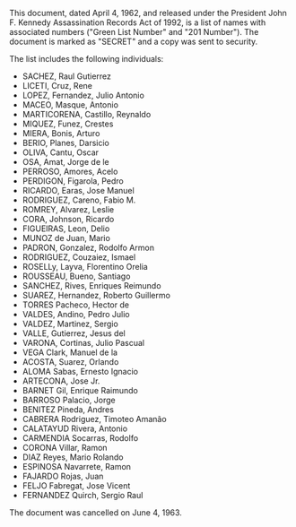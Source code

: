 This document, dated April 4, 1962, and released under the President John F. Kennedy Assassination Records Act of 1992, is a list of names with associated numbers ("Green List Number" and "201 Number"). The document is marked as "SECRET" and a copy was sent to security.

The list includes the following individuals:

*   SACHEZ, Raul Gutierrez
*   LICETI, Cruz, Rene
*   LOPEZ, Fernandez, Julio Antonio
*   MACEO, Masque, Antonio
*   MARTICORENA, Castillo, Reynaldo
*   MIQUEZ, Funez, Crestes
*   MIERA, Bonis, Arturo
*   BERIO, Planes, Darsicio
*   OLIVA, Cantu, Oscar
*   OSA, Amat, Jorge de le
*   PERROSO, Amores, Acelo
*   PERDIGON, Figarola, Pedro
*   RICARDO, Earas, Jose Manuel
*   RODRIGUEZ, Careno, Fabio M.
*   ROMREY, Alvarez, Leslie
*   CORA, Johnson, Ricardo
*   FIGUEIRAS, Leon, Delio
*   MUNOZ de Juan, Mario
*   PADRON, Gonzalez, Rodolfo Armon
*   RODRIGUEZ, Couzaiez, Ismael
*   ROSELLy, Layva, Florentino Orelia
*   ROUSSEAU, Bueno, Santiago
*   SANCHEZ, Rives, Enriques Reimundo
*   SUAREZ, Hernandez, Roberto Guillermo
*   TORRES Pacheco, Hector de
*   VALDES, Andino, Pedro Julio
*   VALDEZ, Martinez, Sergio
*   VALLE, Gutierrez, Jesus del
*   VARONA, Cortinas, Julio Pascual
*   VEGA Clark, Manuel de la
*   ACOSTA, Suarez, Orlando
*   ALOMA Sabas, Ernesto Ignacio
*   ARTECONA, Jose Jr.
*   BARNET Gil, Enrique Raimundo
*   BARROSO Palacio, Jorge
*   BENITEZ Pineda, Andres
*   CABRERA Rodriguez, Timoteo Amanão
*   CALATAYUD Rivera, Antonio
*   CARMENDIA Socarras, Rodolfo
*   CORONA Villar, Ramon
*   DIAZ Reyes, Mario Rolando
*   ESPINOSA Navarrete, Ramon
*   FAJARDO Rojas, Juan
*   FELJO Fabregat, Jose Vicent
*   FERNANDEZ Quirch, Sergio Raul

The document was cancelled on June 4, 1963.

